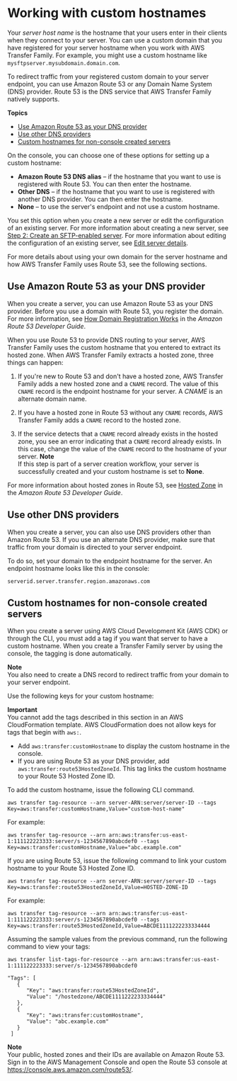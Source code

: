# Working with custom hostnames<a name="requirements-dns"></a>

Your *server host name* is the hostname that your users enter in their clients when they connect to your server\. You can use a custom domain that you have registered for your server hostname when you work with AWS Transfer Family\. For example, you might use a custom hostname like `mysftpserver.mysubdomain.domain.com`\.

To redirect traffic from your registered custom domain to your server endpoint, you can use Amazon Route 53 or any Domain Name System \(DNS\) provider\. Route 53 is the DNS service that AWS Transfer Family natively supports\.

**Topics**
+ [Use Amazon Route 53 as your DNS provider](#requirements-use-r53)
+ [Use other DNS providers](#requirements-use-alt-dns)
+ [Custom hostnames for non\-console created servers](#tag-custom-hostname-cdk)

On the console, you can choose one of these options for setting up a custom hostname:
+ **Amazon Route 53 DNS alias** – if the hostname that you want to use is registered with Route 53\. You can then enter the hostname\.
+ **Other DNS** – if the hostname that you want to use is registered with another DNS provider\. You can then enter the hostname\.
+ **None** – to use the server's endpoint and not use a custom hostname\.

You set this option when you create a new server or edit the configuration of an existing server\. For more information about creating a new server, see [Step 2: Create an SFTP\-enabled server](getting-started.md#getting-started-server)\. For more information about editing the configuration of an existing server, see [Edit server details](edit-server-config.md)\.

For more details about using your own domain for the server hostname and how AWS Transfer Family uses Route 53, see the following sections\.

## Use Amazon Route 53 as your DNS provider<a name="requirements-use-r53"></a>

When you create a server, you can use Amazon Route 53 as your DNS provider\. Before you use a domain with Route 53, you register the domain\. For more information, see [How Domain Registration Works](https://docs.aws.amazon.com/Route53/latest/DeveloperGuide/welcome-domain-registration.html) in the *Amazon Route 53 Developer Guide*\.

When you use Route 53 to provide DNS routing to your server, AWS Transfer Family uses the custom hostname that you entered to extract its hosted zone\. When AWS Transfer Family extracts a hosted zone, three things can happen:

1. If you're new to Route 53 and don't have a hosted zone, AWS Transfer Family adds a new hosted zone and a `CNAME` record\. The value of this `CNAME` record is the endpoint hostname for your server\. A *CNAME* is an alternate domain name\.

1. If you have a hosted zone in Route 53 without any `CNAME` records, AWS Transfer Family adds a `CNAME` record to the hosted zone\.

1. If the service detects that a `CNAME` record already exists in the hosted zone, you see an error indicating that a `CNAME` record already exists\. In this case, change the value of the `CNAME` record to the hostname of your server\. 
**Note**  
If this step is part of a server creation workflow, your server is successfully created and your custom hostname is set to **None**\.

For more information about hosted zones in Route 53, see [Hosted Zone](https://docs.aws.amazon.com/Route53/latest/DeveloperGuide/CreatingHostedZone.html) in the *Amazon Route 53 Developer Guide*\.

## Use other DNS providers<a name="requirements-use-alt-dns"></a>

When you create a server, you can also use DNS providers other than Amazon Route 53\. If you use an alternate DNS provider, make sure that traffic from your domain is directed to your server endpoint\.

To do so, set your domain to the endpoint hostname for the server\. An endpoint hostname looks like this in the console: 

`serverid.server.transfer.region.amazonaws.com`

## Custom hostnames for non\-console created servers<a name="tag-custom-hostname-cdk"></a>

When you create a server using AWS Cloud Development Kit \(AWS CDK\) or through the CLI, you must add a tag if you want that server to have a custom hostname\. When you create a Transfer Family server by using the console, the tagging is done automatically\.

**Note**  
You also need to create a DNS record to redirect traffic from your domain to your server endpoint\.

Use the following keys for your custom hostname:

**Important**  
You cannot add the tags described in this section in an AWS CloudFormation template\. AWS CloudFormation does not allow keys for tags that begin with `aws:`\.
+ Add `aws:transfer:customHostname` to display the custom hostname in the console\.
+ If you are using Route 53 as your DNS provider, add `aws:transfer:route53HostedZoneId`\. This tag links the custom hostname to your Route 53 Hosted Zone ID\.

To add the custom hostname, issue the following CLI command\.

```
aws transfer tag-resource --arn server-ARN:server/server-ID --tags Key=aws:transfer:customHostname,Value="custom-host-name"
```

For example:

```
aws transfer tag-resource --arn arn:aws:transfer:us-east-1:111122223333:server/s-1234567890abcdef0 --tags Key=aws:transfer:customHostname,Value="abc.example.com"
```

If you are using Route 53, issue the following command to link your custom hostname to your Route 53 Hosted Zone ID\.

```
aws transfer tag-resource --arn server-ARN:server/server-ID --tags Key=aws:transfer:route53HostedZoneId,Value=HOSTED-ZONE-ID
```

For example:

```
aws transfer tag-resource --arn arn:aws:transfer:us-east-1:111122223333:server/s-1234567890abcdef0 --tags Key=aws:transfer:route53HostedZoneId,Value=ABCDE1111222233334444
```

Assuming the sample values from the previous command, run the following command to view your tags:

```
aws transfer list-tags-for-resource --arn arn:aws:transfer:us-east-1:111122223333:server/s-1234567890abcdef0
```

```
"Tags": [
   {
      "Key": "aws:transfer:route53HostedZoneId",
      "Value": "/hostedzone/ABCDE1111222233334444"
   },
   {
      "Key": "aws:transfer:customHostname",
      "Value": "abc.example.com"
   }
 ]
```

**Note**  
 Your public, hosted zones and their IDs are available on Amazon Route 53\.   
Sign in to the AWS Management Console and open the Route 53 console at [https://console\.aws\.amazon\.com/route53/](https://console.aws.amazon.com/route53/)\.